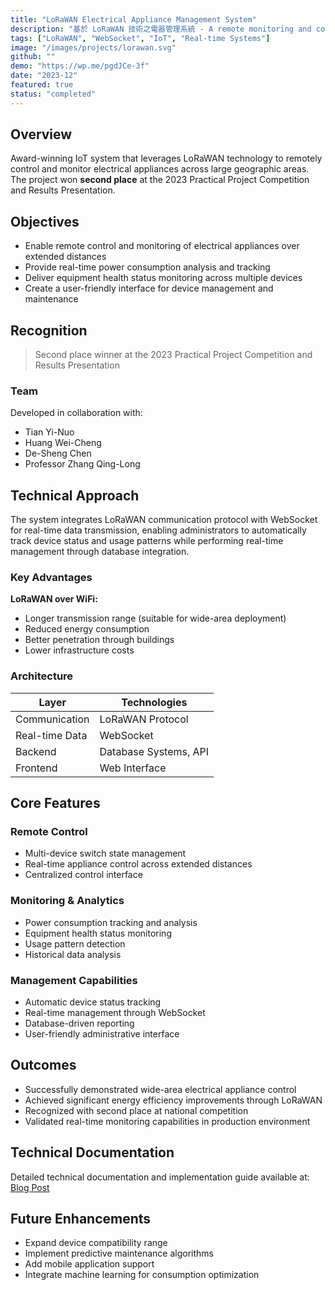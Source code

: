 ```yaml
---
title: "LoRaWAN Electrical Appliance Management System"
description: "基於 LoRaWAN 技術之電器管理系統 - A remote monitoring and control system for electrical appliances using LoRaWAN technology."
tags: ["LoRaWAN", "WebSocket", "IoT", "Real-time Systems"]
image: "/images/projects/lorawan.svg"
github: ""
demo: "https://wp.me/pgdJCe-3f"
date: "2023-12"
featured: true
status: "completed"
---
```


## Overview

Award-winning IoT system that leverages LoRaWAN technology to remotely control and monitor electrical appliances across large geographic areas. The project won **second place** at the 2023 Practical Project Competition and Results Presentation.

## Objectives

- Enable remote control and monitoring of electrical appliances over extended distances
- Provide real-time power consumption analysis and tracking
- Deliver equipment health status monitoring across multiple devices
- Create a user-friendly interface for device management and maintenance

## Recognition

> Second place winner at the 2023 Practical Project Competition and Results Presentation

### Team

Developed in collaboration with:
- Tian Yi-Nuo
- Huang Wei-Cheng
- De-Sheng Chen
- Professor Zhang Qing-Long

## Technical Approach

The system integrates LoRaWAN communication protocol with WebSocket for real-time data transmission, enabling administrators to automatically track device status and usage patterns while performing real-time management through database integration.

### Key Advantages

**LoRaWAN over WiFi:**
- Longer transmission range (suitable for wide-area deployment)
- Reduced energy consumption
- Better penetration through buildings
- Lower infrastructure costs

### Architecture

| Layer | Technologies |
| --- | --- |
| Communication | LoRaWAN Protocol |
| Real-time Data | WebSocket |
| Backend | Database Systems, API |
| Frontend | Web Interface |

## Core Features

### Remote Control
- Multi-device switch state management
- Real-time appliance control across extended distances
- Centralized control interface

### Monitoring & Analytics
- Power consumption tracking and analysis
- Equipment health status monitoring
- Usage pattern detection
- Historical data analysis

### Management Capabilities
- Automatic device status tracking
- Real-time management through WebSocket
- Database-driven reporting
- User-friendly administrative interface

## Outcomes

- Successfully demonstrated wide-area electrical appliance control
- Achieved significant energy efficiency improvements through LoRaWAN
- Recognized with second place at national competition
- Validated real-time monitoring capabilities in production environment

## Technical Documentation

Detailed technical documentation and implementation guide available at: [Blog Post](https://wp.me/pgdJCe-3f)

## Future Enhancements

- Expand device compatibility range
- Implement predictive maintenance algorithms
- Add mobile application support
- Integrate machine learning for consumption optimization
